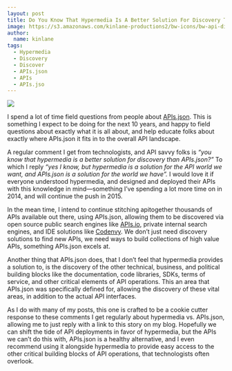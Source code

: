 ```yaml
---
layout: post
title: Do You Know That Hypermedia Is A Better Solution For Discovery Than APIs.json?
image: https://s3.amazonaws.com/kinlane-productions2/bw-icons/bw-api-discovery.png
author:
  name: kinlane
tags:
  - Hypermedia
  - Discovery
  - Discover
  - APIs.json
  - APIs
  - APIs.jso
---
```

[![](https://s3.amazonaws.com/kinlane-productions2/bw-icons/bw-api-discovery.png)](http://discovery.apievangelist.com/)

I spend a lot of time field questions from people about [APIs.json](http://apisjson.org/). This is something I expect to be doing for the next 10 years, and happy to field questions about exactly what it is all about, and help educate folks about exactly where APIs.json it fits in to the overall API landscape.

A regular comment I get from technologists, and API savvy folks is _“you know that hypermedia is a better solution for discovery than APIs.json?”_ To which I reply _“yes I know, but hypermedia is a solution for the API world we want, and APIs.json is a solution for the world we have”._ I would love it if everyone understood hypermedia, and designed and deployed their APIs with this knowledge in mind—something I’ve spending a lot more time on in 2014, and will continue the push in 2015.

In the mean time, I intend to continue stitching apitogether thousands of APIs available out there, using APIs.json, allowing them to be discovered via open source public search engines like [APIs.io](http://apis.io), private internal search engines, and IDE solutions like [Codenvy](http://www.codenvy.com/). We don’t just need discovery solutions to find new APIs, we need ways to build collections of high value APIs, something APIs.json excels at.

Another thing that APIs.json does, that I don’t feel that hypermedia provides a solution to, is the discovery of the other technical, business, and political building blocks like the documentation, code libraries, SDKs, terms of service, and other critical elements of API operations. This an area that APIs.json was specifically defined for, allowing the discovery of these vital areas, in addition to the actual API interfaces.

As I do with many of my posts, this one is crafted to be a cookie cutter response to these comments I get regularly about hypermedia vs. APIs.json, allowing me to just reply with a link to this story on my blog. Hopefully we can shift the tide of API deployments in favor of hypermedia, but the APIs we can’t do this with, APIs.json is a healthy alternative, and I even recommend using it alongside hypermedia to provide easy access to the other critical building blocks of API operations, that technologists often overlook.